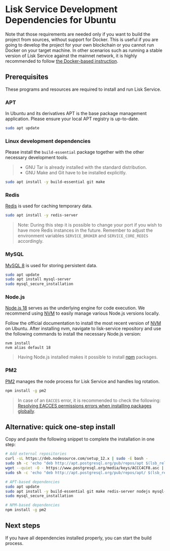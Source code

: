 # Lisk Service Development Dependencies for Ubuntu

Note that those requirements are needed only if you want to build the project from sources, without support for Docker. This is useful if you are going to develop the project for your own blockchain or you cannot run Docker on your target machine. In other scenarios such as running a stable version of Lisk Service against the mainnet network, it is highly recommended to follow [the Docker-based instruction](./prerequisites_docker_macos.md).

## Prerequisites

These programs and resources are required to install and run Lisk Service.

### APT

In Ubuntu and its derivatives APT is the base package management application. Please ensure your local APT registry is up-to-date.

```bash
sudo apt update
```

### Linux development dependencies

Please install the `build-essential` package together with the other necessary development tools.

> - GNU Tar is already installed with the standard distribution.
> - GNU Make and Git have to be installed explicitly.

```bash
sudo apt install -y build-essential git make
```

### Redis

[Redis](http://redis.io) is used for caching temporary data.

```bash
sudo apt install -y redis-server
```

> Note: During this step it is possible to change your port if you wish to have more Redis instances in the future. Remember to adjust the environment variables `SERVICE_BROKER` and `SERVICE_CORE_REDIS` accordingly.

### MySQL

[MySQL 8](https://dev.mysql.com/downloads/mysql/) is used for storing persistent data.

```bash
sudo apt update
sudo apt install mysql-server
sudo mysql_secure_installation
```

### Node.js

[Node.js 18](https://nodejs.org/) serves as the underlying engine for code execution. We recommend using [NVM](https://github.com/nvm-sh/nvm) to easily manage various Node.js versions locally.

Follow the official documentation to install the most recent version of [NVM](https://github.com/nvm-sh/nvm) on Ubuntu.
After installing nvm, navigate to lisk-service repository and use the following commands to install the necessary Node.js version:

```
nvm install
nvm alias default 18
```

> Having Node.js installed makes it possible to install [npm](https://www.npmjs.com/) packages.

### PM2

[PM2](https://github.com/Unitech/pm2) manages the node process for Lisk Service and handles log rotation.

```bash
npm install -g pm2
```

> In case of an `EACCES` error, it is recommended to check the following: [Resolving EACCES permissions errors when installing packages globally](https://docs.npmjs.com/resolving-eacces-permissions-errors-when-installing-packages-globally).

## Alternative: quick one-step install

Copy and paste the following snippet to complete the installation in one step:

```bash
# Add external repositories
curl -sL https://deb.nodesource.com/setup_12.x | sudo -E bash -
sudo sh -c 'echo "deb http://apt.postgresql.org/pub/repos/apt $(lsb_release -cs)-pgdg main" > /etc/apt/sources.list.d/pgdg.list'
wget --quiet -O - https://www.postgresql.org/media/keys/ACCC4CF8.asc | sudo apt-key add -
sudo sh -c 'echo "deb http://apt.postgresql.org/pub/repos/apt/ $(lsb_release -sc)-pgdg main" > /etc/apt/sources.list.d/PostgreSQL.list'

# APT-based dependencies
sudo apt update
sudo apt install -y build-essential git make redis-server nodejs mysql-server
sudo mysql_secure_installation

# NPM-based dependencies
npm install -g pm2
```

## Next steps

If you have all dependencies installed properly, you can start the build process.
